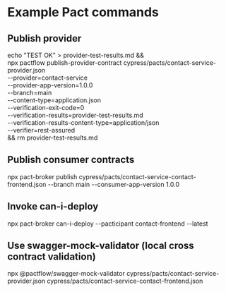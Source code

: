 # Example Pact commands

## Publish provider
echo "TEST OK" > provider-test-results.md && \
npx pactflow publish-provider-contract cypress/pacts/contact-service-provider.json \
  --provider=contact-service \
  --provider-app-version=1.0.0 \
  --branch=main \
  --content-type=application.json \
  --verification-exit-code=0 \
  --verification-results=provider-test-results.md \
  --verification-results-content-type=application/json \
  --verifier=rest-assured \
  && rm provider-test-results.md

## Publish consumer contracts
npx pact-broker publish cypress/pacts/contact-service-contact-frontend.json --branch main --consumer-app-version 1.0.0

## Invoke can-i-deploy
npx pact-broker can-i-deploy --pacticipant contact-frontend --latest

## Use swagger-mock-validator (local cross contract validation)
npx @pactflow/swagger-mock-validator cypress/pacts/contact-service-provider.json cypress/pacts/contact-service-contact-frontend.json
